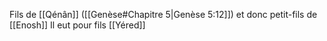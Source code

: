 Fils de [[Qénân]] ([[Genèse#Chapitre 5|Genèse 5:12]]) et donc petit-fils de [[Enosh]]
Il eut pour fils [[Yéred]]